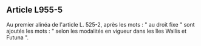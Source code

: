 Article L955-5
----
Au premier alinéa de l'article L. 525-2, après les mots : " au droit fixe " sont
ajoutés les mots : " selon les modalités en vigueur dans les îles Wallis et
Futuna ".
